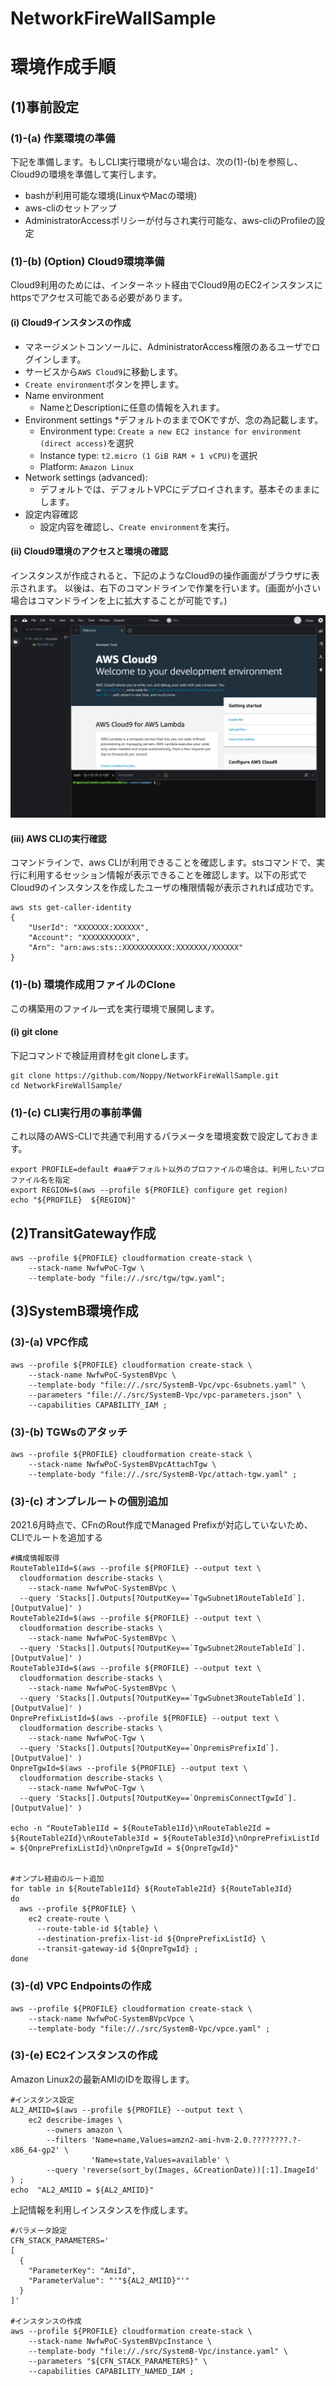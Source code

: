 # NetworkFireWallSample




# 環境作成手順
## (1)事前設定
### (1)-(a) 作業環境の準備
下記を準備します。もしCLI実行環境がない場合は、次の(1)-(b)を参照し、Cloud9の環境を準備して実行します。
* bashが利用可能な環境(LinuxやMacの環境)
* aws-cliのセットアップ
* AdministratorAccessポリシーが付与され実行可能な、aws-cliのProfileの設定

### (1)-(b) (Option) Cloud9環境準備
Cloud9利用のためには、インターネット経由でCloud9用のEC2インスタンスにhttpsでアクセス可能である必要があります。
#### (i) Cloud9インスタンスの作成
+ マネージメントコンソールに、AdministratorAccess権限のあるユーザでログインします。
+ サービスから<code>AWS Cloud9</code>に移動します。
+ <code>Create environment</code>ボタンを押します。
+ Name environment
  + NameとDescriptionに任意の情報を入れます。
+ Environment settings  *デフォルトのままでOKですが、念の為記載します。
  + Environment type: <code>Create a new EC2 instance for environment (direct access)</code>を選択
  + Instance type: <code>t2.micro (1 GiB RAM + 1 vCPU)</code>を選択
  + Platform: <code>Amazon Linux</code>
+ Network settings (advanced):
  + デフォルトでは、デフォルトVPCにデプロイされます。基本そのままにします。
+ 設定内容確認
  + 設定内容を確認し、<code>Create environment</code>を実行。
#### (ii) Cloud9環境のアクセスと環境の確認
インスタンスが作成されると、下記のようなCloud9の操作画面がブラウザに表示されます。
以後は、右下のコマンドラインで作業を行います。(画面が小さい場合はコマンドラインを上に拡大することが可能です。)

![Cloud9画面](./Documents/02_cloud9.png)

#### (iii) AWS CLIの実行確認 
コマンドラインで、aws CLIが利用できることを確認します。stsコマンドで、実行に利用するセッション情報が表示できることを確認します。以下の形式でCloud9のインスタンスを作成したユーザの権限情報が表示されれば成功です。

```shell
aws sts get-caller-identity
{
    "UserId": "XXXXXXX:XXXXXX",
    "Account": "XXXXXXXXXXX",
    "Arn": "arn:aws:sts::XXXXXXXXXXX:XXXXXXX/XXXXXX"
}
```
### (1)-(b) 環境作成用ファイルのClone
この構築用のファイル一式を実行環境で展開します。

#### (i) git clone
下記コマンドで検証用資材をgit cloneします。
```shell
git clone https://github.com/Noppy/NetworkFireWallSample.git
cd NetworkFireWallSample/
```
### (1)-(c) CLI実行用の事前準備
これ以降のAWS-CLIで共通で利用するパラメータを環境変数で設定しておきます。
```shell
export PROFILE=default #aa#デフォルト以外のプロファイルの場合は、利用したいプロファイル名を指定
export REGION=$(aws --profile ${PROFILE} configure get region)
echo "${PROFILE}  ${REGION}"
```

## (2)TransitGateway作成
```shell
aws --profile ${PROFILE} cloudformation create-stack \
    --stack-name NwfwPoC-Tgw \
    --template-body "file://./src/tgw/tgw.yaml";
```
## (3)SystemB環境作成
### (3)-(a) VPC作成
```shell
aws --profile ${PROFILE} cloudformation create-stack \
    --stack-name NwfwPoC-SystemBVpc \
    --template-body "file://./src/SystemB-Vpc/vpc-6subnets.yaml" \
    --parameters "file://./src/SystemB-Vpc/vpc-parameters.json" \
    --capabilities CAPABILITY_IAM ;
```
### (3)-(b) TGWsのアタッチ
```shell
aws --profile ${PROFILE} cloudformation create-stack \
    --stack-name NwfwPoC-SystemBVpcAttachTgw \
    --template-body "file://./src/SystemB-Vpc/attach-tgw.yaml" ;
```
### (3)-(c) オンプレルートの個別追加
2021.6月時点で、CFnのRout作成でManaged Prefixが対応していないため、CLIでルートを追加する
```shell
#構成情報取得
RouteTable1Id=$(aws --profile ${PROFILE} --output text \
  cloudformation describe-stacks \
    --stack-name NwfwPoC-SystemBVpc \
  --query 'Stacks[].Outputs[?OutputKey==`TgwSubnet1RouteTableId`].[OutputValue]' )
RouteTable2Id=$(aws --profile ${PROFILE} --output text \
  cloudformation describe-stacks \
    --stack-name NwfwPoC-SystemBVpc \
  --query 'Stacks[].Outputs[?OutputKey==`TgwSubnet2RouteTableId`].[OutputValue]' )
RouteTable3Id=$(aws --profile ${PROFILE} --output text \
  cloudformation describe-stacks \
    --stack-name NwfwPoC-SystemBVpc \
  --query 'Stacks[].Outputs[?OutputKey==`TgwSubnet3RouteTableId`].[OutputValue]' )
OnprePrefixListId=$(aws --profile ${PROFILE} --output text \
  cloudformation describe-stacks \
    --stack-name NwfwPoC-Tgw \
  --query 'Stacks[].Outputs[?OutputKey==`OnpremisPrefixId`].[OutputValue]' )
OnpreTgwId=$(aws --profile ${PROFILE} --output text \
  cloudformation describe-stacks \
    --stack-name NwfwPoC-Tgw \
  --query 'Stacks[].Outputs[?OutputKey==`OnpremisConnectTgwId`].[OutputValue]' )

echo -n "RouteTable1Id = ${RouteTable1Id}\nRouteTable2Id = ${RouteTable2Id}\nRouteTable3Id = ${RouteTable3Id}\nOnprePrefixListId = ${OnprePrefixListId}\nOnpreTgwId = ${OnpreTgwId}"


#オンプレ経由のルート追加
for table in ${RouteTable1Id} ${RouteTable2Id} ${RouteTable3Id}
do
  aws --profile ${PROFILE} \
    ec2 create-route \
      --route-table-id ${table} \
      --destination-prefix-list-id ${OnprePrefixListId} \
      --transit-gateway-id ${OnpreTgwId} ;
done
```
### (3)-(d) VPC Endpointsの作成
```shell
aws --profile ${PROFILE} cloudformation create-stack \
    --stack-name NwfwPoC-SystemBVpcVpce \
    --template-body "file://./src/SystemB-Vpc/vpce.yaml" ;
```
### (3)-(e) EC2インスタンスの作成
Amazon Linux2の最新AMIのIDを取得します。
```shell
#インスタンス設定
AL2_AMIID=$(aws --profile ${PROFILE} --output text \
    ec2 describe-images \
        --owners amazon \
        --filters 'Name=name,Values=amzn2-ami-hvm-2.0.????????.?-x86_64-gp2' \
                  'Name=state,Values=available' \
        --query 'reverse(sort_by(Images, &CreationDate))[:1].ImageId' ) ;
echo  "AL2_AMIID = ${AL2_AMIID}"
```
上記情報を利用しインスタンスを作成します。
```shell
#パラメータ設定
CFN_STACK_PARAMETERS='
[
  {
    "ParameterKey": "AmiId",
    "ParameterValue": "'"${AL2_AMIID}"'"
  }
]'

#インスタンスの作成
aws --profile ${PROFILE} cloudformation create-stack \
    --stack-name NwfwPoC-SystemBVpcInstance \
    --template-body "file://./src/SystemB-Vpc/instance.yaml" \
    --parameters "${CFN_STACK_PARAMETERS}" \
    --capabilities CAPABILITY_NAMED_IAM ;
```